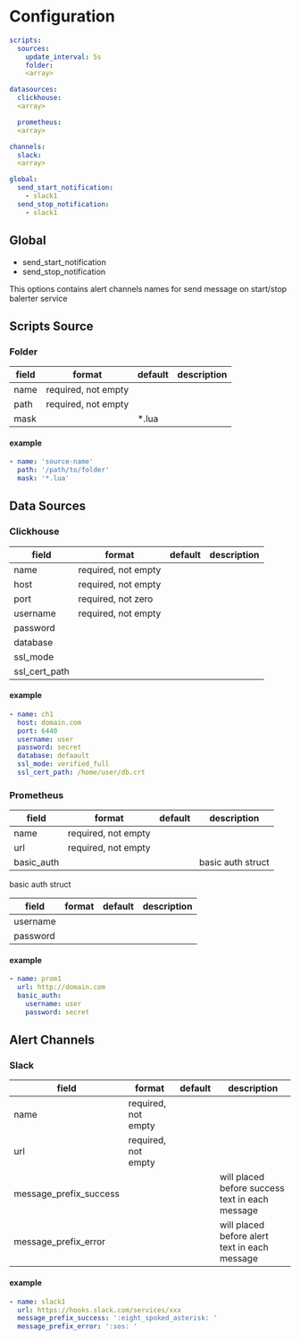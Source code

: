 # Configuration

```yaml
scripts:
  sources:
    update_interval: 5s
    folder:
    <array>

datasources:
  clickhouse:
  <array>

  prometheus:
  <array>

channels:
  slack:
  <array>

global:
  send_start_notification:
    - slack1
  send_stop_notification:
    - slack1
```

## Global

- send_start_notification
- send_stop_notification

This options contains alert channels names for send message on start/stop balerter service

## Scripts Source

### Folder

|field|format|default|description|
|-|-|-|-|
|name|required, not empty|||
|path|required, not empty|||
|mask||*.lua||

#### example

```yaml
- name: 'source-name'
  path: '/path/to/folder'
  mask: '*.lua'
```

## Data Sources

### Clickhouse

|field|format|default|description|
|-|-|-|-|
|name|required, not empty|||
|host|required, not empty|||
|port|required, not zero|||
|username|required, not empty|||
|password||||
|database||||
|ssl_mode||||
|ssl_cert_path||||

#### example

```yaml
- name: ch1
  host: domain.com
  port: 6440
  username: user
  password: secret
  database: defaault
  ssl_mode: verified_full
  ssl_cert_path: /home/user/db.crt
```

### Prometheus

|field|format|default|description|
|-|-|-|-|
|name|required, not empty|||
|url|required, not empty|||
|basic_auth|||basic auth struct|

basic auth struct

|field|format|default|description|
|-|-|-|-|
|username||||
|password||||

#### example
```yaml
- name: prom1
  url: http://domain.com
  basic_auth:
    username: user
    password: secret
```

## Alert Channels

### Slack

|field|format|default|description|
|-|-|-|-|
|name|required, not empty|||
|url|required, not empty|||
|message_prefix_success|||will placed before success text in each message|
|message_prefix_error|||will placed before alert text in each message|

#### example

```yaml
- name: slack1
  url: https://hooks.slack.com/services/xxx
  message_prefix_success: ':eight_spoked_asterisk: '
  message_prefix_error: ':sos: '
```